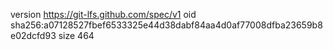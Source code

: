 version https://git-lfs.github.com/spec/v1
oid sha256:a07128527fbef6533325e44d38dabf84aa4d0af77008dfba23659b8e02dcfd93
size 464
